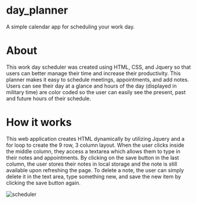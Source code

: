 # day_planner
A simple calendar app for scheduling your work day.

# About
This work day scheduler was created using HTML, CSS, and Jquery so that users can better manage their time and increase their productivity. This planner makes it easy to schedule meetings, appointments, and add notes. Users can see their day at a glance and hours of the day (displayed in military time) are color coded so the user can easily see the present, past and future hours of their schedule.

# How it works
This web application creates HTML dynamically by utilizing Jquery and a for loop to create the 9 row, 3 column layout. When the user clicks inside the middle column, they access a textarea which allows them to type in their notes and appointments. By clicking on the save button in the last column, the user stores their notes in local storage and the note is still available upon refreshing the page. To delete a note, the user can simply delete it in the text area, type something new, and save the new item by clicking the save button again. 

![scheduler](https://user-images.githubusercontent.com/53705501/69108789-bf7dca00-0a43-11ea-9fd6-5cf0acc9f7ec.png)


